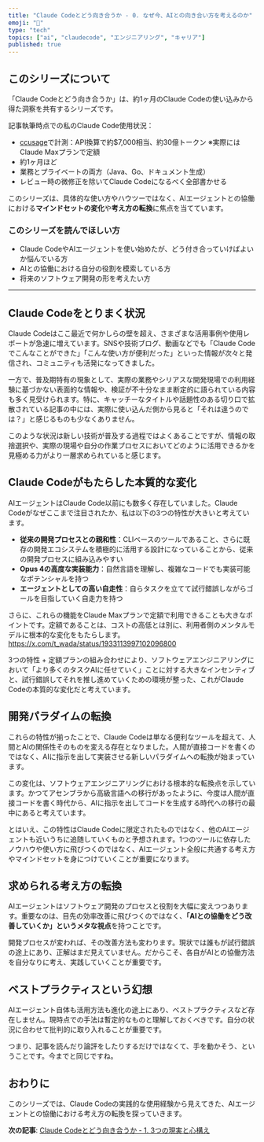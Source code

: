 ```yaml
---
title: "Claude Codeとどう向き合うか - 0. なぜ今、AIとの向き合い方を考えるのか"
emoji: "🎯"
type: "tech"
topics: ["ai", "claudecode", "エンジニアリング", "キャリア"]
published: true
---
```


## このシリーズについて

「Claude Codeとどう向き合うか」は、約1ヶ月のClaude Codeの使い込みから得た洞察を共有するシリーズです。

記事執筆時点での私のClaude Code使用状況：

- [ccusage](https://github.com/ryoppippi/ccusage)で計測：API換算で約$7,000相当、約30億トークン ※実際にはClaude Maxプランで定額
- 約1ヶ月ほど
- 業務とプライベートの両方（Java、Go、ドキュメント生成）
- レビュー時の微修正を除いてClaude Codeになるべく全部書かせる

このシリーズは、具体的な使い方やハウツーではなく、AIエージェントとの協働における**マインドセットの変化**や**考え方の転換**に焦点を当てています。

### このシリーズを読んでほしい方

- Claude CodeやAIエージェントを使い始めたが、どう付き合っていけばよいか悩んでいる方
- AIとの協働における自分の役割を模索している方
- 将来のソフトウェア開発の形を考えたい方

---

## Claude Codeをとりまく状況

Claude Codeはここ最近で何かしらの壁を超え、さまざまな活用事例や使用レポートが急速に増えています。SNSや技術ブログ、動画などでも「Claude Codeでこんなことができた」「こんな使い方が便利だった」といった情報が次々と発信され、コミュニティも活発になってきました。

一方で、普及期特有の現象として、実際の業務やシリアスな開発現場での利用経験に基づかない表面的な情報や、検証が不十分なまま断定的に語られている内容も多く見受けられます。特に、キャッチーなタイトルや話題性のある切り口で拡散されている記事の中には、実際に使い込んだ側から見ると「それは違うのでは？」と感じるものも少なくありません。

このような状況は新しい技術が普及する過程ではよくあることですが、情報の取捨選択や、実際の現場や自分の作業プロセスにおいてどのように活用できるかを見極める力がより一層求められていると感じます。

## Claude Codeがもたらした本質的な変化

AIエージェントはClaude Code以前にも数多く存在していました。Claude Codeがなぜここまで注目されたか、私は以下の3つの特性が大きいと考えています。

- **従来の開発プロセスとの親和性**：CLIベースのツールであること、さらに既存の開発エコシステムを積極的に活用する設計になっていることから、従来の開発プロセスに組み込みやすい
- **Opus 4の高度な実装能力**：自然言語を理解し、複雑なコードでも実装可能なポテンシャルを持つ
- **エージェントとしての高い自走性**：自らタスクを立てて試行錯誤しながらゴールを目指していく自走力を持つ

さらに、これらの機能をClaude Maxプランで定額で利用できることも大きなポイントです。定額であることは、コストの高低とは別に、利用者側のメンタルモデルに根本的な変化をもたらします。
<https://x.com/t_wada/status/1933113997102096800>

3つの特性 + 定額プランの組み合わせにより、ソフトウェアエンジニアリングにおいて「より多くのタスクAIに任せていく」ことに対する大きなインセンティブと、試行錯誤してそれを推し進めていくための環境が整った、これがClaude Codeの本質的な変化だと考えています。

## 開発パラダイムの転換

これらの特性が揃ったことで、Claude Codeは単なる便利なツールを超えて、人間とAIの関係性そのものを変える存在となりました。人間が直接コードを書くのではなく、AIに指示を出して実装させる新しいパラダイムへの転換が始まっています。

この変化は、ソフトウェアエンジニアリングにおける根本的な転換点を示しています。かつてアセンブラから高級言語への移行があったように、今度は人間が直接コードを書く時代から、AIに指示を出してコードを生成する時代への移行の最中にあると考えています。

とはいえ、この特性はClaude Codeに限定されたものではなく、他のAIエージェントも近いうちに追随していくものと予想されます。1つのツールに依存したノウハウや使い方に飛びつくのではなく、AIエージェント全般に共通する考え方やマインドセットを身につけていくことが重要になります。

## 求められる考え方の転換

AIエージェントはソフトウェア開発のプロセスと役割を大幅に変えつつあります。重要なのは、目先の効率改善に飛びつくのではなく、**「AIとの協働をどう改善していくか」というメタな視点**を持つことです。

開発プロセスが変われば、その改善方法も変わります。現状では誰もが試行錯誤の途上にあり、正解はまだ見えていません。だからこそ、各自がAIとの協働方法を自分なりに考え、実践していくことが重要です。

## ベストプラクティスという幻想

AIエージェント自体も活用方法も進化の途上にあり、ベストプラクティスなど存在しません。現時点での手法は暫定的なものと理解しておくべきです。自分の状況に合わせて批判的に取り入れることが重要です。

つまり、記事を読んだり論評をしたりするだけではなくて、手を動かそう、ということです。今までと同じですね。

## おわりに

このシリーズでは、Claude Codeの実践的な使用経験から見えてきた、AIエージェントとの協働における考え方の転換を探っていきます。

**次の記事**: [Claude Codeとどう向き合うか - 1. 3つの現実と心構え](https://zenn.dev/choplin/articles/2025-01-23-claude-code-1-reality-and-mindset)
